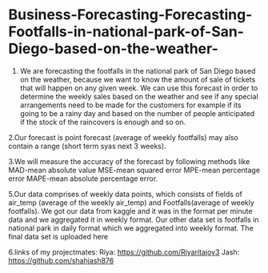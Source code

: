# Business-Forecasting-Forecasting-Footfalls-in-national-park-of-San-Diego-based-on-the-weather-
1. We are forecasting the footfalls in the national park of San Diego based on the weather, because we want to know the amount of sale of tickets that will happen on any given week. We can use this forecast in order to determine the weekly sales based on the weather and see if any special arrangements need to be made for the customers for example if its going to be a rainy day and based on the number of people anticipated if the stock of the raincovers is enough and so on.

2.Our forecast is point forecast (average of weekly footfalls) may also contain a range (short term syas next 3 weeks).

3.We will measure the accuracy of the forecast by following methods like 
MAD-mean absolute value
MSE-mean squared error
MPE-mean percentage error
MAPE-mean absolute percentage error.

5.Our data comprises of weekly data points, which consists of fields of air_temp (average of the weekly air_temp) and Footfalls(average of weekly footfalls). We got our data from kaggle and it was in the format per minute data and we aggregated it in weekly format. 
Our other data set is footfalls in national park in daily format which we aggregated into weekly format. The final data set is uploaded here

6.links of my projectmates: Riya: https://github.com/Riyaritajoy3 Jash: https://github.com/shahjash876
